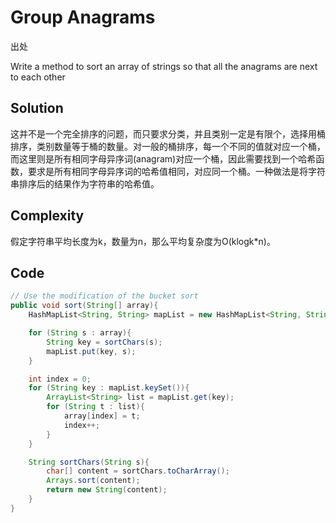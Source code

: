 # Group Anagrams

出处

Write a method to sort an array of strings so that all the anagrams are next to each other

## Solution

这并不是一个完全排序的问题，而只要求分类，并且类别一定是有限个，选择用桶排序，类别数量等于桶的数量。对一般的桶排序，每一个不同的值就对应一个桶，而这里则是所有相同字母异序词(anagram)对应一个桶，因此需要找到一个哈希函数，要求是所有相同字母异序词的哈希值相同，对应同一个桶。一种做法是将字符串排序后的结果作为字符串的哈希值。

## Complexity

假定字符串平均长度为k，数量为n，那么平均复杂度为O(klogk*n)。

## Code 

```java
// Use the modification of the bucket sort
public void sort(String[] array){
    HashMapList<String, String> mapList = new HashMapList<String, String>();

    for (String s : array){
        String key = sortChars(s);
        mapList.put(key, s);
    }

    int index = 0;
    for (String key : mapList.keySet()){
        ArrayList<String> list = mapList.get(key);
        for (String t : list){
            array[index] = t;
            index++;
        }
    }

    String sortChars(String s){
        char[] content = sortChars.toCharArray();
        Arrays.sort(content);
        return new String(content);
    }
}
```

